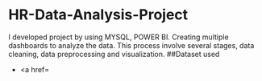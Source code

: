 # HR-Data-Analysis-Project
I developed project by using MYSQL, POWER BI. Creating multiple dashboards to analyze the data. This process involve several stages, data cleaning, data preprocessing and visualization.
##Dataset used
- <a href=
